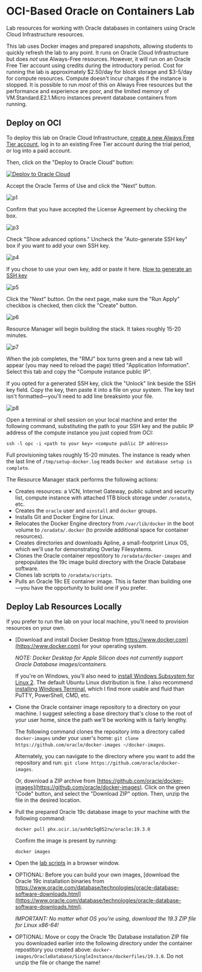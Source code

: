 # OCI-Based Oracle on Containers Lab
Lab resources for working with Oracle databases in containers using Oracle Cloud Infrastructure resources.

This lab uses Docker images and prepared snapshots, allowing students to quickly refresh the lab to any point. It runs on Oracle Cloud Infrastructure but does *not* use Always-Free resources. However, it will run on an Oracle Free Tier account using credits during the introductory period. Cost for running the lab is approximately $2.50/day for block storage and $3-5/day for compute resources. Compute doesn't incur charges if the instance is stopped. It is possible to run *most* of this on Always Free resources but the performance and experience are poor, and the limited memory of VM.Standard.E2.1.Micro instances prevent database containers from running.

## Deploy on OCI
To deploy this lab on Oracle Cloud Infrastructure, [create a new Always Free Tier account](https://signup.cloud.oracle.com), log in to an existing Free Tier account during the trial period, or log into a paid account.

Then, click on the "Deploy to Oracle Cloud" button:

[![Deploy to Oracle Cloud](https://oci-resourcemanager-plugin.plugins.oci.oraclecloud.com/latest/deploy-to-oracle-cloud.svg)](https://cloud.oracle.com/resourcemanager/stacks/create?zipUrl=https://github.com/oraclesean/RMOUG2023/releases/latest/download/RMOUG-lab.zip)

Accept the Oracle Terms of Use and click the "Next" button.

![p1](/images/p1.png)

Confirm that you have accepted the License Agreement by checking the box.

![p3](/images/p3.png)

Check "Show advanced options." Uncheck the "Auto-generate SSH key" box if you want to add your own SSH key.

![p4](/images/p4.png)

If you chose to use your own key, add or paste it here.  [How to generate an SSH key](https://docs.oracle.com/en/cloud/cloud-at-customer/occ-get-started/generate-ssh-key-pair.html)

![p5](/images/p5.png)

Click the "Next" button. On the next page, make sure the "Run Apply" checkbox is checked, then click the "Create" button.

![p6](/images/p6.png)

Resource Manager will begin building the stack. It takes roughly 15-20 minutes.

![p7](/images/p7.png)

When the job completes, the "RMJ" box turns green and a new tab will appear (you may need to reload the page) titled "Application Information". Select this tab and copy the "Compute instance public IP". 

If you opted for a generated SSH key, click the "Unlock" link beside the SSH key field. Copy the key, then paste it into a file on your system. The key text isn't formatted—you'll need to add line breaksinto your file.

![p8](/images/p8.png)

Open a terminal or shell session on your local machine and enter the following command, substituting the path to your SSH key and the public IP address of the compute instance you just copied from OCI:

```
ssh -l opc -i <path to your key> <compute public IP address>
```

Full provisioning takes roughly 15-20 minutes. The instance is ready when the last line of  `/tmp/setup-docker.log` reads `Docker and database setup is complete`.

The Resource Manager stack performs the following actions:
* Creates resources: a VCN, Internet Gateway, public subnet and security list, compute instance with attached 1TB block storage under `/oradata`, etc.
* Creates the `oracle` user and `oinstall` and `docker` groups.
* Installs Git and Docker Engine for Linux.
* Relocates the Docker Engine directory from `/var/lib/docker` in the boot volume to `/oradata/.docker` (to provide additional space for container resources).
* Creates directories and downloads Apline, a small-footprint Linux OS, which we'll use for demonstrating Overlay Filesystems.
* Clones the Oracle container repostitory to `/oradata/docker-images` and prepopulates the 19c image build directory with the Oracle Database software.
* Clones lab scripts to `/oradata/scripts`.
* Pulls an Oracle 19c EE container image. This is faster than building one—you have the opportunity to build one if you prefer.

## Deploy Lab Resources Locally
If you prefer to run the lab on your local machine, you'll need to provision resources on your own.

* [Download and install Docker Desktop from https://www.docker.com](https://www.docker.com) for your operating system.

    *NOTE: Docker Desktop for Apple Silicon does _not_ currently support Oracle Database images/containers.*

    If you're on Windows, you'll also need to [install Windows Subsystem for Linux 2](https://learn.microsoft.com/en-us/windows/wsl/install). The default Ubuntu Linux distribution is fine. I also recommend [installing Windows Terminal](https://learn.microsoft.com/en-us/windows/terminal/install), which I find more usable and fluid than PuTTY, PowerShell, CMD, etc.

* Clone the Oracle container image repository to a directory on your machine. I suggest selecting a base directory that's close to the root of your user home, since the path we'll be working with is fairly lengthy.

    The following command clones the repository into a directory called `docker-images` under your user's home: `git clone https://github.com/oracle/docker-images ~/docker-images`. 

    Alternately, you can navigate to the directory where you want to add the repository and run: `git clone https://github.com/oracle/docker-images`.

    Or, download a ZIP archive from [https://github.com/oracle/docker-images](https://github.com/oracle/docker-images). Click on the green "Code" button, and select the "Download ZIP" option. Then, unzip the file in the desired location.

* Pull the prepared Oracle 19c database image to your machine with the following command: 

    `docker pull phx.ocir.io/axh0z5q052rw/oracle:19.3.0`

    Confirm the image is present by running:

    `docker images`

* Open the [lab scripts](https://github.com/oraclesean/oracle-container-lab) in a browser window.

* OPTIONAL: Before you can build your own images, [download the Oracle 19c installation binaries from https://www.oracle.com/database/technologies/oracle-database-software-downloads.html](https://www.oracle.com/database/technologies/oracle-database-software-downloads.html).

    *IMPORTANT: No matter what OS you're using, download the 19.3 ZIP file for Linux x86-64!*

* OPTIONAL: Move or copy the Oracle 19c Database installation ZIP file you downloaded earlier into the following directory under the container repostitory you created above: `docker-images/OracleDatabase/SingleInstance/dockerfiles/19.3.0`. Do not unzip the file or change the name!


